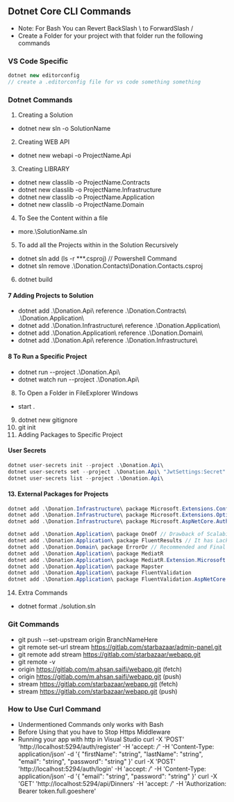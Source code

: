 ﻿## Dotnet Core CLI Commands
- Note: For Bash You can Revert BackSlash \ to ForwardSlash /
- Create a Folder for your project with that folder run the following commands

### VS Code Specific
```csharp
dotnet new editorconfig
// create a .editorconfig file for vs code something something
```

### Dotnet Commands
1. Creating a Solution
- dotnet new sln -o SolutionName
2. Creating WEB API
- dotnet new webapi -o ProjectName.Api
3. Creating LIBRARY
- dotnet new classlib -o ProjectName.Contracts
- dotnet new classlib -o ProjectName.Infrastructure
- dotnet new classlib -o ProjectName.Application
- dotnet new classlib -o ProjectName.Domain
4. To See the Content within a file
- more.\SolutionName.sln
5. To add all the Projects within in the Solution Recursively
- dotnet sln add (ls -r **\*.csproj) // Powershell Command
- dotnet sln remove .\Donation.Contacts\Donation.Contacts.csproj
6. dotnet build
#### 7 Adding Projects to Solution
- dotnet add .\Donation.Api\ reference .\Donation.Contracts\ .\Donation.Application\
- dotnet add .\Donation.Infrastructure\ reference .\Donation.Application\
- dotnet add .\Donation.Application\ reference .\Donation.Domain\
- dotnet add .\Donation.Api\ reference .\Donation.Infrastructure\
#### 8 To Run a Specific Project
- dotnet run --project .\Donation.Api\
- dotnet watch run --project .\Donation.Api\
8. To Open a Folder in FileExplorer Windows
- start .
9. dotnet new gitignore
10. git init
11. Adding Packages to Specific Project

#### User Secrets
```c# 
dotnet user-secrets init --project .\Donation.Api\
dotnet user-secrets set --project .\Donation.Api\ "JwtSettings:Secret" "super-secret-key-from-user-secrets"
dotnet user-secrets list --project .\Donation.Api\
```
#### 13. External Packages for Projects
```c#
dotnet add .\Donation.Infrastructure\ package Microsoft.Extensions.Configuration
dotnet add .\Donation.Infrastructure\ package Microsoft.Extensions.Options.ConfigurationExtensions
dotnet add .\Donation.Infrastructure\ package Microsoft.AspNetCore.Authentication.JwtBearer

dotnet add .\Donation.Application\ package OneOf // Drawback of Scalability used in Application Layer
dotnet add .\Donation.Application\ package FluentResults // It has Lack Some Ability of OneOf used in Application Layer
dotnet add .\Donation.Domain\ package ErrorOr // Recommended and Final Approach
dotnet add .\Donation.Application\ package MediatR
dotnet add .\Donation.Application\ package MediatR.Extension.Microsoft.DependencyInjection
dotnet add .\Donation.Application\ package Mapster
dotnet add .\Donation.Application\ package FluentValidation
dotnet add .\Donation.Application\ package FluentValidation.AspNetCore
```



14. Extra Commands
- dotnet format ./solution.sln

### Git Commands
- git push --set-upstream origin BranchNameHere
- git remote set-url stream https://gitlab.com/starbazaar/admin-panel.git
- git remote add stream https://gitlab.com/starbazaar/webapp.git
- git remote -v
- origin  https://gitlab.com/m.ahsan.saifi/webapp.git (fetch)
- origin  https://gitlab.com/m.ahsan.saifi/webapp.git (push)
- stream  https://gitlab.com/starbazaar/webapp.git (fetch)
- stream  https://gitlab.com/starbazaar/webapp.git (push)

### How to Use Curl Command
- Undermentioned Commands only works with Bash
- Before Using that you have to Stop Https Middleware
- Running your app with http in Visual Studio
curl -X 'POST' 'http://localhost:5294/auth/register' -H 'accept: */*' -H 'Content-Type: application/json' -d '{   "firstName": "string", "lastName": "string", "email": "string", "password": "string" }'
curl -X 'POST' 'http://localhost:5294/auth/login' -H 'accept: */*' -H 'Content-Type: application/json' -d '{ "email": "string", "password": "string" }'
curl -X 'GET' 'http://localhost:5294/api/Dinners' -H 'accept: */*' -H 'Authorization: Bearer token.full.goeshere'